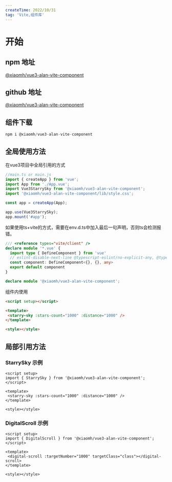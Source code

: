 ```yaml
---
createTime: 2022/10/31
tag: 'Vite,组件库'
---
```

# 开始

## npm 地址

 [@xiaomh/vue3-alan-vite-component](https://www.npmjs.com/package/@xiaomh/vue3-alan-vite-component)

## github 地址

 [@xiaomh/vue3-alan-vite-component](https://github.com/2401345934/vue3-alan-vite-component)

## 组件下载

```js
npm i @xiaomh/vue3-alan-vite-component
```

## 全局使用方法

在vue3项目中全局引用的方式

``` ts
//main.ts or main.js
import { createApp } from 'vue';
import App from './App.vue';
import Vue3StarrySky from '@xiaomh/vue3-alan-vite-component';
import '@xiaomh/vue3-alan-vite-component/lib/style.css';

const app = createApp(App);

app.use(Vue3StarrySky);
app.mount('#app');
```

如果使用ts+vite的方式，需要在env.d.ts中加入最后一句声明，否则ts会检测报错。

``` ts
/// <reference types="vite/client" />
declare module '*.vue' {
  import type { DefineComponent } from 'vue'
  // eslint-disable-next-line @typescript-eslint/no-explicit-any, @typescript-eslint/ban-types
  const component: DefineComponent<{}, {}, any>
  export default component
}

declare module '@xiaomh/vue3-alan-vite-component';
```

组件内使用

``` html
<script setup></script>

<template>
 <starry-sky :stars-count="1000" :distance="1000" />
</template>

<style></style>
```

## 局部引用方法

### StarrySky 示例

```tsx
<script setup>
import { StarrySky } from '@xiaomh/vue3-alan-vite-component';
</script>

<template>
 <starry-sky :stars-count="1000" :distance="1000" />
</template>

<style></style>
```

### DigitalScroll 示例

```tsx
<script setup>
import { DigitalScroll } from '@xiaomh/vue3-alan-vite-component';
</script>

<template>
 <digital-scroll :targetNumber="1000" targetClass="class"></digital-scroll>
</template>

<style></style>

```

